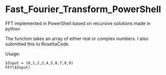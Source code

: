 # Fast_Fourier_Transform_PowerShell
FFT implemented in PowerShell based on recursive solutions made in python

The function takes an array of either real or complex numbers. I also submitted this to RosettaCode.

Usage:
  ```
  $Input = (0,1,2,3,4,5,6,7,8,9)
  FFT($Input)
  ```
